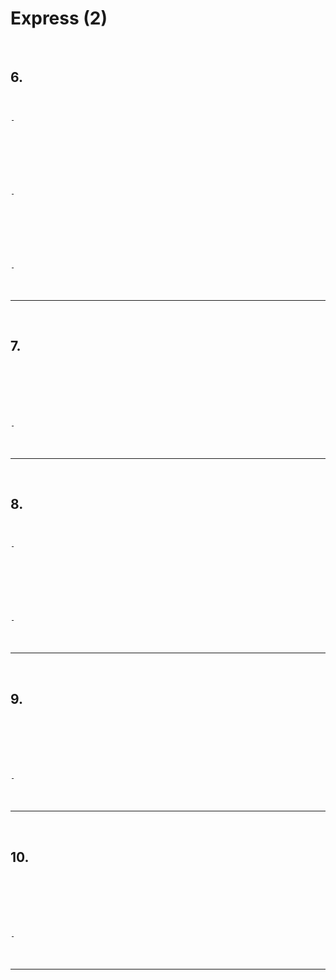 # Express (2)

<br>

## 6. 

<br>

    - 

<br>

```javascript



```

<br>

    - 

<br>

```javascript



```

<br>

    - 

<br>

***

<br>

## 7.

<br>

```javascript



```

<br>

    - 

<br>

***

<br>

## 8. 

<br>

    - 

<br>

```javascript



```

<br>

    - 
  
<br>

***

<br>

## 9. 

<br>

```javascript



```

<br>

    - 

<br>

***

<br>

## 10.

<br>

```javascript



```

<br>

    - 

<br>

***

<br>




